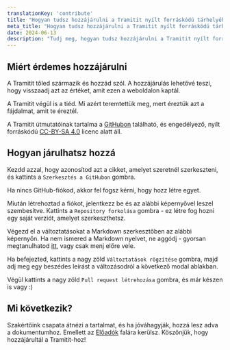 ```yaml
---
translationKey: 'contribute'
title: "Hogyan tudsz hozzájárulni a Tramitit nyílt forráskódú tárhelyéhez"
meta_title: "Hogyan tudsz hozzájárulni a Tramitit nyílt forráskódú tárhelyéhez"
date: 2024-06-13
description: "Tudj meg, hogyan tudsz hozzájárulni a Tramitit nyílt forráskódú tárhelyéhez a GitHub commit és pull request mechanizmusok segítségével"
---
```


## Miért érdemes hozzájárulni

A Tramitit tőled származik és hozzád szól. A hozzájárulás lehetővé teszi, hogy visszaadj azt az értéket, amit ezen a weboldalon kaptál.

A Tramitit végül is a tiéd. Mi azért teremtettük meg, mert éreztük azt a fájdalmat, amit te éreztél.

A Tramitit útmutatóinak tartalma a [GitHubon](https://github.com/tramitit/guides) található, és engedélyező, nyílt forráskódú [CC-BY-SA 4.0](https://creativecommons.org/licenses/by-sa/4.0/) licenc alatt áll.

## Hogyan járulhatsz hozzá

Kezdd azzal, hogy azonosítod azt a cikket, amelyet szeretnél szerkeszteni, és kattints a `Szerkesztés a GitHubon` gombra.

Ha nincs GitHub-fiókod, akkor fel fogsz kérni, hogy hozz létre egyet.

Miután létrehoztad a fiókot, jelentkezz be és az alábbi képernyővel leszel szembesítve. Kattints a `Repository forkolása` gombra - ez létre fog hozni egy saját verziót, amelyet szerkeszthetsz.

Végezd el a változtatásokat a Markdown szerkesztőben az alábbi képernyőn. Ha nem ismered a Markdown nyelvet, ne aggódj - gyorsan megtanulhatod [itt](https://docs.github.com/en/get-started/writing-on-github/getting-started-with-writing-and-formatting-on-github/basic-writing-and-formatting-syntax), vagy csak menj előre vele.

Ha befejezted, kattints a nagy zöld `Változtatások rögzítése` gombra, majd adj meg egy beszédes leírást a változásodról a következő modal ablakban.

Végül kattints a nagy zöld `Pull request létrehozása` gombra, és már készen is vagy :)

## Mi következik?

Szakértőink csapata átnézi a tartalmat, és ha jóváhagyják, hozzá lesz adva a dokumentumhoz. Emellett az [Előadók](/authors/) falára kerülsz. Köszönjük, hogy hozzájárultál a Tramitit-hoz!